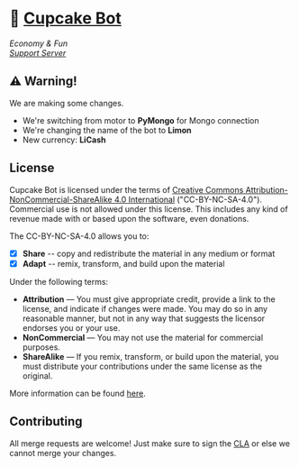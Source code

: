 # 🧁 [Cupcake Bot](https://discord.com/api/oauth2/authorize?client_id=994143430504620072&permissions=139586817088&scope=applications.commands%20bot)
*Economy & Fun  
[Support Server](https://discord.gg/8YX57rBGTM)*

## ⚠ Warning!
We are making some changes.
* We're switching from motor to **PyMongo** for Mongo connection
* We're changing the name of the bot to **Limon**
* New currency: **LiCash**

## License
Cupcake Bot is licensed under the terms of [Creative Commons Attribution-NonCommercial-ShareAlike 4.0 International](https://github.com/abdurrahmancosar/Python-Bot/blob/main/LICENSE) ("CC-BY-NC-SA-4.0"). Commercial use is not allowed under this license. This includes any kind of revenue made with or based upon the software, even donations.

The CC-BY-NC-SA-4.0 allows you to:

- [x] **Share** -- copy and redistribute the material in any medium or format
- [x] **Adapt** -- remix, transform, and build upon the material

Under the following terms:

- **Attribution** — You must give appropriate credit, provide a link to the license, and indicate if changes were made. You may do so in any reasonable manner, but not in any way that suggests the licensor endorses you or your use.
- **NonCommercial** — You may not use the material for commercial purposes.
- **ShareAlike** — If you remix, transform, or build upon the material, you must distribute your contributions under the same license as the original.

More information can be found [here](https://creativecommons.org/licenses/by-nc-sa/4.0/).

## Contributing

All merge requests are welcome! Just make sure to sign the [CLA](https://cla-assistant.io/AbdurrahmanCosar/Cupcake-Bot) or else we cannot merge your changes.

